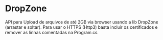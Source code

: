 # DropZone
API para Upload de arquivos de até 2GB via browser usando a lib DropZone (arrastar e soltar). Para usar o HTTPS (Http3) basta incluir os certificados e remover as linhas comentadas na Program.cs
